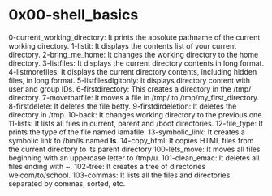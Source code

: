 # 0x00-shell_basics
0-current_working_directory: It prints the absolute pathname of the current working directory.
1-listit: It displays the contents list of your current directory.
2-bring_me_home: It changes the working directory to the home directory.
3-listfiles: It displays the current directory contents in long format.
4-listmorefiles: It displays the current directory contents, including hidden files, in long format.
5-listfilesdigitonly: It displays directory content with user and group IDs.
6-firstdirectory: This creates a directory in the /tmp/ directory.
7-movethatfile: It moves a file in /tmp/ to /tmp/my_first_directory.
8-firstdelete: It deletes the file betty.
9-firstdirdeletion: It deletes the directory in /tmp.
10-back: It changes working directory to the previous one.
11-lists: It lists all files in current, parent and /boot directories.
12-file_type: It prints the type of the file named iamafile.
13-symbolic_link: It creates a symbolic link to /bin/ls named __ls__.
14-copy_html: It copies HTML files from the current directory to its parent directory
100-lets_move: It moves all files beginning with an uppercase letter to /tmp/u.
101-clean_emac: It deletes all files ending with ~.
102-tree: It creates a tree of directories welcom/to/school.
103-commas: It lists all the files and directories separated by commas, sorted, etc.
